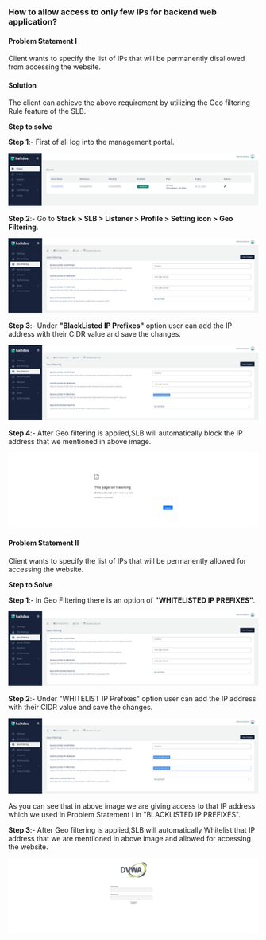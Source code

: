 ### **How to allow access to only few IPs for backend web application**?

#### **Problem Statement I**

Client wants to specify the list of IPs that will be permanently disallowed from accessing the website.

#### **Solution**

The client can achieve the above requirement by utilizing the Geo filtering Rule feature of the SLB.

**Step to solve**

**Step 1**:- First of all log into the management portal.

![](/img/adc/kb/adc11.1.png)

**Step 2**:- Go to **Stack > SLB > Listener > Profile > Setting icon > Geo Filtering**.

![](/img/adc/kb/adc11.2.png)

**Step 3**:- Under **"BlackListed IP Prefixes"** option user can add the IP address with their CIDR value and save the changes.

![](/img/adc/kb/adc11.3.png)

**Step 4**:- After Geo filtering is applied,SLB will automatically block the IP address that we mentioned in above image.

![](/img/adc/kb/adc11.4.png)

#### **Problem Statement II**

Client wants to specify the list of IPs that will be permanently allowed for accessing the website.

**Step to Solve**

**Step 1**:- In Geo Filtering there is an option of **"WHITELISTED IP PREFIXES"**.

![](/img/adc/kb/adc11.5.png)

**Step 2**:- Under "WHITELIST IP Prefixes" option user can add the IP address with their CIDR value and save the changes.

![](/img/adc/kb/adc11.6.png)

As you can see that in above image we are giving access to that IP address which we used in Problem Statement I in "BLACKLISTED IP PREFIXES".

**Step 3**:- After Geo filtering is applied,SLB will automatically Whitelist that IP address that we are mentiioned in above image and allowed for accessing the website.

![](/img/adc/kb/adc11.7.png)